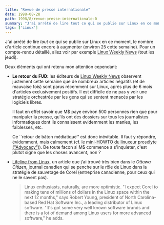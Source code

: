 ```yaml
---
title: "Revue de presse internationale"
date: 1998-08-28
path: 1998/8/revue-presse-internationale-0
summary: "J'ai arrété de lire tout ce qui se publie sur Linux en ce moment, le nombre d'article continue encore à augmenter (environ 25 cette semaine)."
tags: ['Linux']
---
```


<P>
J'ai arrété de lire <EM>tout</EM> ce qui se publie sur Linux en ce
moment, le nombre d'article continue encore à augmenter (environ 25
cette semaine).  Pour un compte-rendu détaillé, allez voir par exemple
<A HREF="http://lwn.net/">Linux Weekly News</A> (tout les jeudi).
</P>

<P>
Deux éléments qui ont retenu mon attention cependant:
</P>

<UL>

<LI><B>Le retour du FUD</B>: les éditeurs de <A HREF="http://lwn.net/">Linux Weekly News</A> observent justement cette semaine que de nombreux articles
négatifs (et de mauvaise fois) sont parus récemment sur Linux, après plus
de 6 mois d'articles exclusivement positifs. Il est difficile de ne pas
y voir une stratégie orchestrée par les gens qui se sentent menacés par les
logiciels libres.
<BR>

Il faut en effet savoir que M$ paye environ 500 personnes rien que
pour manipuler la presse, qu'ils ont des dossiers sur tous les journalistes
informatiques dont ils connaissent evidemment les manies, les faiblesses,
etc.
<BR>

Ce ``retour de bâton médiatique'' est donc inévitable. Il faut y répondre,
évidemment, mais calmement (cf. le <A HREF="http://www.freenix.fr/linux/HOWTO/mini/Advocacy.html">mini-HOWTO du linuxeur prosélyte ("Advocacy")</A>).
De toute facon si M$ commence a s'inquieter, c'est plutot signe
que les choses avancent, non ?
<LI><A HREF="http://www.ottawacitizen.com:80/hightech/980826/1959146.html">Lifeline from Linux</A>, un article que j'ai trouvé très bien
dans le <EM>Ottawa Citizen</EM>, journal canadien qui se penche sur le
rôle de Linux dans la stratégie de sauvetage de Corel (entreprise canadienne,
pour ceux qui ne le savent pas).
<BLOCKQUOTE>
Linux enthusiasts, naturally, are more optimistic. "I expect Corel to
making tens of millions of dollars in the Linux space within the next
12 months," says Robert Young, president of North Carolina-based Red
Hat Software Inc., a leading distributor of Linux software. "It's got
some very well known software brands and there is a lot of demand among
Linux users for more advanced software," he adds.
</BLOCKQUOTE>

</UL>


